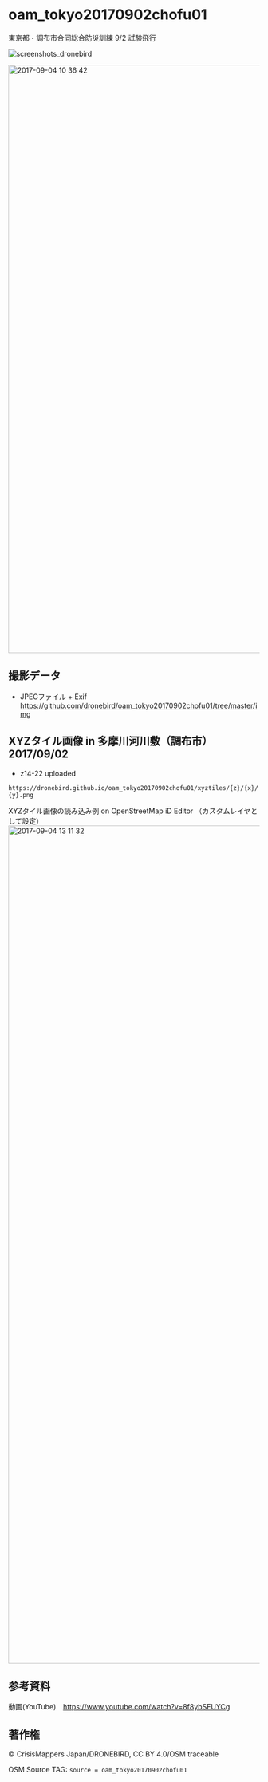 # oam_tokyo20170902chofu01
東京都・調布市合同総合防災訓練 9/2 試験飛行


![screenshots_dronebird](https://user-images.githubusercontent.com/416977/29995238-e3f3e5e0-901f-11e7-83cc-40c5fb9b1075.jpg)


<img width="1179" alt="2017-09-04 10 36 42" src="https://user-images.githubusercontent.com/416977/30008697-027771a6-915d-11e7-80b8-94d2f52cb5af.png">

## 撮影データ

* JPEGファイル + Exif
https://github.com/dronebird/oam_tokyo20170902chofu01/tree/master/img


## XYZタイル画像 in 多摩川河川敷（調布市） 2017/09/02 
* z14-22 uploaded

`https://dronebird.github.io/oam_tokyo20170902chofu01/xyztiles/{z}/{x}/{y}.png`

XYZタイル画像の読み込み例 on OpenStreetMap iD Editor （カスタムレイヤとして設定）
<img width="1680" alt="2017-09-04 13 11 32" src="https://user-images.githubusercontent.com/416977/30011492-a33a4388-9172-11e7-8586-0f1da7c55d6d.png">


## 参考資料
動画(YouTube)　https://www.youtube.com/watch?v=8f8ybSFUYCg


## 著作権
© CrisisMappers Japan/DRONEBIRD, CC BY 4.0/OSM traceable

OSM Source TAG: `source = oam_tokyo20170902chofu01`
